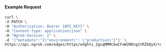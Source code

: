 <!-- Code generated for API Clients. DO NOT EDIT. -->

#### Example Request

```bash
curl \
-X PATCH \
-H "Authorization: Bearer {API_KEY}" \
-H "Content-Type: application/json" \
-H "Ngrok-Version: 2" \
-d '{"metadata":"{\"environment\": \"production\"}"}' \
https://api.ngrok.com/edges/https/edghts_2gsqMMMcbwCFaW2NOcg1tRZkQyX/routes/edghtsrt_2gsqMPZEeSTVp5vEewt1FfvvosO
```
